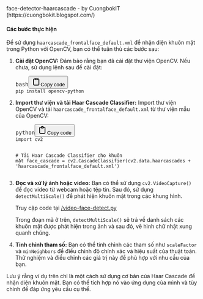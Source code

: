 <link href="https://cuongbokreal.github.io/face-detector-haarcascade/read-me/main.css" rel="stylesheet" />
face-detector-haarcascade - by CuongbokIT (https://cuongbokit.blogspot.com/)


<h4>Các bước thực hiện</h4>

<div data-message-author-role="assistant" data-message-id="1f55ced6-a382-4392-8758-3f89493dfb42" class="min-h-[20px] text-message flex flex-col items-start gap-3 whitespace-pre-wrap break-words [.text-message+&amp;]:mt-5 overflow-x-auto"><div class="markdown prose w-full break-words dark:prose-invert light"><p>Để sử dụng <code>haarcascade_frontalface_default.xml</code> để nhận diện khuôn mặt trong Python với OpenCV, bạn có thể tuân thủ các bước sau:</p><ol><li><p><strong>Cài đặt OpenCV:</strong>
Đảm bảo rằng bạn đã cài đặt thư viện OpenCV. Nếu chưa, sử dụng lệnh sau để cài đặt:</p><pre><div class="bg-black rounded-md"><div class="flex items-center relative text-gray-200 bg-gray-800 dark:bg-token-surface-primary px-4 py-2 text-xs font-sans justify-between rounded-t-md"><span>bash</span><span class="" data-state="closed"><button class="flex gap-1 items-center"><svg width="24" height="24" viewBox="0 0 24 24" fill="none" xmlns="http://www.w3.org/2000/svg" class="icon-sm"><path fill-rule="evenodd" clip-rule="evenodd" d="M12 4C10.8954 4 10 4.89543 10 6H14C14 4.89543 13.1046 4 12 4ZM8.53513 4C9.22675 2.8044 10.5194 2 12 2C13.4806 2 14.7733 2.8044 15.4649 4H17C18.6569 4 20 5.34315 20 7V19C20 20.6569 18.6569 22 17 22H7C5.34315 22 4 20.6569 4 19V7C4 5.34315 5.34315 4 7 4H8.53513ZM8 6H7C6.44772 6 6 6.44772 6 7V19C6 19.5523 6.44772 20 7 20H17C17.5523 20 18 19.5523 18 19V7C18 6.44772 17.5523 6 17 6H16C16 7.10457 15.1046 8 14 8H10C8.89543 8 8 7.10457 8 6Z" fill="currentColor"></path></svg>Copy code</button></span></div><div class="p-4 overflow-y-auto"><code class="!whitespace-pre hljs language-bash">pip install opencv-python
</code></div></div></pre></li><li><p><strong>Import thư viện và tải Haar Cascade Classifier:</strong>
Import thư viện OpenCV và tải <code>haarcascade_frontalface_default.xml</code> từ thư viện mẫu của OpenCV:</p><pre><div class="bg-black rounded-md"><div class="flex items-center relative text-gray-200 bg-gray-800 dark:bg-token-surface-primary px-4 py-2 text-xs font-sans justify-between rounded-t-md"><span>python</span><span class="" data-state="closed"><button class="flex gap-1 items-center"><svg width="24" height="24" viewBox="0 0 24 24" fill="none" xmlns="http://www.w3.org/2000/svg" class="icon-sm"><path fill-rule="evenodd" clip-rule="evenodd" d="M12 4C10.8954 4 10 4.89543 10 6H14C14 4.89543 13.1046 4 12 4ZM8.53513 4C9.22675 2.8044 10.5194 2 12 2C13.4806 2 14.7733 2.8044 15.4649 4H17C18.6569 4 20 5.34315 20 7V19C20 20.6569 18.6569 22 17 22H7C5.34315 22 4 20.6569 4 19V7C4 5.34315 5.34315 4 7 4H8.53513ZM8 6H7C6.44772 6 6 6.44772 6 7V19C6 19.5523 6.44772 20 7 20H17C17.5523 20 18 19.5523 18 19V7C18 6.44772 17.5523 6 17 6H16C16 7.10457 15.1046 8 14 8H10C8.89543 8 8 7.10457 8 6Z" fill="currentColor"></path></svg>Copy code</button></span></div><div class="p-4 overflow-y-auto"><code class="!whitespace-pre hljs language-python"><span class="hljs-keyword">import</span> cv2

<span class="hljs-comment"># Tải Haar Cascade Classifier cho khuôn mặt</span>
face_cascade = cv2.CascadeClassifier(cv2.data.haarcascades + <span class="hljs-string">'haarcascade_frontalface_default.xml'</span>)
</code></div></div></pre></li><li><p><strong>Đọc và xử lý ảnh hoặc video:</strong>
Bạn có thể sử dụng <code>cv2.VideoCapture()</code> để đọc video từ webcam hoặc tệp tin. Sau đó, sử dụng <code>detectMultiScale()</code> để phát hiện khuôn mặt trong các khung hình.</p>

<div>Truy cập code tại <a href="https://github.com/cuongbokreal/face-detector-haarcascade/blob/main/video-face-detect.py">/video-face-detect.py</a></div>

<p>Trong đoạn mã ở trên, <code>detectMultiScale()</code> sẽ trả về danh sách các khuôn mặt được phát hiện trong ảnh và sau đó, vẽ hình chữ nhật xung quanh chúng.</p></li><li><p><strong>Tinh chỉnh tham số:</strong>
Bạn có thể tinh chỉnh các tham số như <code>scaleFactor</code> và <code>minNeighbors</code> để điều chỉnh độ chính xác và hiệu suất của thuật toán. Thử nghiệm và điều chỉnh các giá trị này để phù hợp với nhu cầu của bạn.</p></li></ol><p>Lưu ý rằng ví dụ trên chỉ là một cách sử dụng cơ bản của Haar Cascade để nhận diện khuôn mặt. Bạn có thể tích hợp nó vào ứng dụng của mình và tùy chỉnh để đáp ứng yêu cầu cụ thể.</p></div></div>

